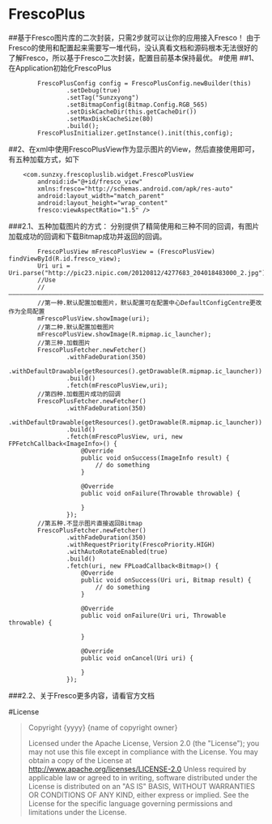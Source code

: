 # FrescoPlus
##基于Fresco图片库的二次封装，只需2步就可以让你的应用接入Fresco！
由于Fresco的使用和配置起来需要写一堆代码，没认真看文档和源码根本无法很好的了解Fresco，所以基于Fresco二次封装，配置目前基本保持最优。
#使用
##1、在Application初始化FrescoPlus
```
        FrescoPlusConfig config = FrescoPlusConfig.newBuilder(this)
                .setDebug(true)
                .setTag("Sunzxyong")
                .setBitmapConfig(Bitmap.Config.RGB_565)
                .setDiskCacheDir(this.getCacheDir())
                .setMaxDiskCacheSize(80)
                .build();
        FrescoPlusInitializer.getInstance().init(this,config);
```
##2、在xml中使用FrescoPlusView作为显示图片的View，然后直接使用即可，有五种加载方式，如下
```
    <com.sunzxy.frescopluslib.widget.FrescoPlusView
        android:id="@+id/fresco_view"
        xmlns:fresco="http://schemas.android.com/apk/res-auto"
        android:layout_width="match_parent"
        android:layout_height="wrap_content"
        fresco:viewAspectRatio="1.5" />
```
###2.1、五种加载图片的方式：
分别提供了精简使用和三种不同的回调，有图片加载成功的回调和下载Bitmap成功并返回的回调。
```
        FrescoPlusView mFrescoPlusView = (FrescoPlusView) findViewById(R.id.fresco_view);
        Uri uri = Uri.parse("http://pic23.nipic.com/20120812/4277683_204018483000_2.jpg");
        //Use
        //——————————————————————————————————————————————————————————————————————————————————————————
        //第一种.默认配置加载图片，默认配置可在配置中心DefaultConfigCentre更改作为全局配置
        mFrescoPlusView.showImage(uri);
        //第二种.默认配置加载图片
        mFrescoPlusView.showImage(R.mipmap.ic_launcher);
        //第三种.加载图片
        FrescoPlusFetcher.newFetcher()
                .withFadeDuration(350)
                .withDefaultDrawable(getResources().getDrawable(R.mipmap.ic_launcher))
                .build()
                .fetch(mFrescoPlusView,uri);
        //第四种.加载图片成功的回调
        FrescoPlusFetcher.newFetcher()
                .withFadeDuration(350)
                .withDefaultDrawable(getResources().getDrawable(R.mipmap.ic_launcher))
                .build()
                .fetch(mFrescoPlusView, uri, new FPFetchCallback<ImageInfo>() {
                    @Override
                    public void onSuccess(ImageInfo result) {
                        // do something
                    }

                    @Override
                    public void onFailure(Throwable throwable) {

                    }
                });
        //第五种.不显示图片直接返回Bitmap
        FrescoPlusFetcher.newFetcher()
                .withFadeDuration(350)
                .withRequestPriority(FrescoPriority.HIGH)
                .withAutoRotateEnabled(true)
                .build()
                .fetch(uri, new FPLoadCallback<Bitmap>() {
                    @Override
                    public void onSuccess(Uri uri, Bitmap result) {
                        // do something
                    }

                    @Override
                    public void onFailure(Uri uri, Throwable throwable) {

                    }

                    @Override
                    public void onCancel(Uri uri) {

                    }
                });
```
###2.2、关于Fresco更多内容，请看官方文档


#License
>                                 
>Copyright {yyyy} {name of copyright owner}
>   
>  Licensed under the Apache License, Version 2.0 (the "License");
   you may not use this file except in compliance with the License.
   You may obtain a copy of the License at
       http://www.apache.org/licenses/LICENSE-2.0
   Unless required by applicable law or agreed to in writing, software
   distributed under the License is distributed on an "AS IS" BASIS,
   WITHOUT WARRANTIES OR CONDITIONS OF ANY KIND, either express or implied.
   See the License for the specific language governing permissions and
   limitations under the License.
